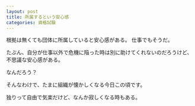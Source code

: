 ```yaml
---
layout: post
title: 所属するという安心感
categories: 資格試験
---
```


根拠は無くても団体に所属していると安心感がある。
仕事でもそうだ。

たぶん、自分が仕事以外で危機に陥った時は別に助けてくれないのだろうけど、不思議な安心感がある。

なんだろう？

そんなわけで、たまに組織が懐かしくなる今日この頃です。

独りって自由で気楽だけど、なんか寂しくなる時もある。

